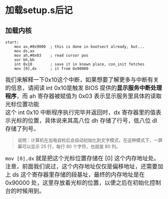 # 加载setup.s后记
## 加载内核
```x86
start:
    mov ax,#0x9000  ; this is done in bootsect already, but...
    mov ds,ax
    mov ah,#0x03    ; read cursor pos
    xor bh,bh
    int 0x10        ; save it in known place, con_init fetches
    mov [0],dx      ; it from 0x90000
```  
<font size=4>我们来解释一下0x10这个中断，如果想要了解更多与中断有关的信息，请阅读</font>
<font size=4>int 0x10是触发 BIOS 提供的**显示服务中断处理程序**，而 ah 寄存器被赋值为 0x03 表示显示服务里具体的读取光标位置功能<br>这个 int 0x10 中断程序执行完毕并返回时，dx 寄存器里的值表示光标的位置，具体说来其高八位 dh 存储了行号，低八位 dl 存储了列号。</font>
> 说明：计算机在加电自检后会自动初始化到文字模式，在这种模式下，一屏幕可以显示 25 行，每行 80 个字符，也就是 80 列。  

<font size=4>`mov [0],dx` 就是把这个光标位置存储在 [0] 这个内存地址处。注意，前面我们说过，这个内存地址仅仅是偏移地址，还需要加上 ds 这个寄存器里存储的段基址，最终的内存地址是在 0x90000 处，这里存放着光标的位置，以便之后在初始化控制台的时候用到。</font>